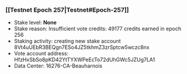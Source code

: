 ### [[Testnet Epoch 257|Testnet#Epoch-257]]
* Stake level: **None**
* Stake reason: Insufficient vote credits: 49177 credits earned in epoch 256
* Staking activity: creating new stake account 8Vt4uUEbR3BEQgn7ESo4JZ5tkhmZ3zrSptcw5wczc8nx
* Vote account address: HfzHxSbSo8pKD42YtTYXWPeEcTo72dUhGWc5JZUg7LA1
* Data Center: 16276-CA-Beauharnois